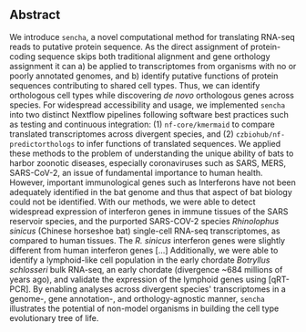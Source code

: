 ## Abstract

We introduce `sencha`, a novel computational method for translating RNA-seq reads to putative protein sequence.
As the direct assignment of protein-coding sequence skips both traditional alignment and gene orthology assignment it can a) be applied to transcriptomes from organisms with no or poorly annotated genomes, and b) identify putative functions of protein sequences contributing to shared cell types.
Thus, we can identify orthologous cell types while discovering *de novo* orthologous genes across species.
For widespread accessibility and usage, we implemented `sencha` into two distinct Nextflow pipelines following software best practices such as testing and continuous integration: (1) `nf-core/kmermaid` to compare translated transcriptomes across divergent species, and (2) `czbiohub/nf-predictorthologs` to infer functions of translated sequences.
We applied these methods to the problem of understanding the unique ability of bats to harbor zoonotic diseases, especially coronaviruses such as SARS, MERS, SARS-CoV-2, an issue of fundamental importance to human health.
However, important immunological genes such as Interferons have not been adequately identified in the bat genome and thus that aspect of bat biology could not be identified.
With our methods, we were able to detect widespread expression of interferon genes in immune tissues of the SARS reservoir species, and the purported SARS-COV-2 species *Rhinolophus sinicus* (Chinese horseshoe bat) single-cell RNA-seq transcriptomes, as compared to human tissues.
The *R. sinicus* interferon genes were slightly different from human interferon genes [...]
Additionally, we were able to identify a lymphoid-like cell population in the early chordate *Botryllus schlosseri* bulk RNA-seq, an early chordate (divergence ~684 millions of years ago), and validate the expression of the lymphoid genes using [qRT-PCR].
By enabling analyses across divergent species' transcriptomes in a genome-, gene annotation-, and orthology-agnostic manner, `sencha` illustrates the potential of non-model organisms in building the cell type evolutionary tree of life.
